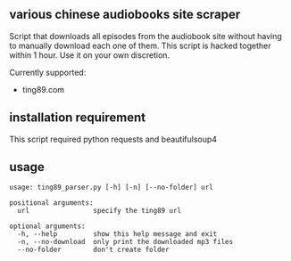 ## various chinese audiobooks site scraper

Script that downloads all episodes from the audiobook site without having to manually download each one of them. 
This script is hacked together within 1 hour. Use it on your own discretion.

Currently supported: 
- ting89.com

## installation requirement
This script required python requests and beautifulsoup4

## usage
```
usage: ting89_parser.py [-h] [-n] [--no-folder] url

positional arguments:
  url                specify the ting89 url

optional arguments:
  -h, --help         show this help message and exit
  -n, --no-download  only print the downloaded mp3 files
  --no-folder        don't create folder
```